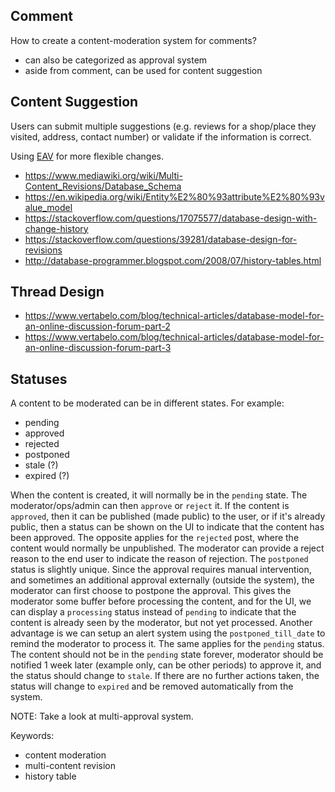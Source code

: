 ## Comment
How to create a content-moderation system for comments?

- can also be categorized as approval system
- aside from comment, can be used for content suggestion


## Content Suggestion

Users can submit multiple suggestions (e.g. reviews for a shop/place they visited, address, contact number) or validate if the information is correct.

Using [EAV](https://en.wikipedia.org/wiki/Entity%E2%80%93attribute%E2%80%93value_model) for more flexible changes.

- https://www.mediawiki.org/wiki/Multi-Content_Revisions/Database_Schema
- https://en.wikipedia.org/wiki/Entity%E2%80%93attribute%E2%80%93value_model
- https://stackoverflow.com/questions/17075577/database-design-with-change-history
- https://stackoverflow.com/questions/39281/database-design-for-revisions
- http://database-programmer.blogspot.com/2008/07/history-tables.html

## Thread Design

- https://www.vertabelo.com/blog/technical-articles/database-model-for-an-online-discussion-forum-part-2
- https://www.vertabelo.com/blog/technical-articles/database-model-for-an-online-discussion-forum-part-3


## Statuses

A content to be moderated can be in different states. For example:

- pending
- approved
- rejected
- postponed
- stale (?)
- expired (?)

When the content is created, it will normally be in the `pending` state. The moderator/ops/admin can then `approve` or `reject` it. If the content is `approved`, then it can be published (made public) to the user, or if it's already public, then a status can be shown on the UI to indicate that the content has been approved. The opposite applies for the `rejected` post, where the content would normally be unpublished. The moderator can provide a reject reason to the end user to indicate the reason of rejection. The `postponed` status is slightly unique. Since the approval requires manual intervention, and sometimes an additional approval externally (outside the system), the moderator can first choose to postpone the approval. This gives the moderator some buffer before processing the content, and for the UI, we can display a `processing` status instead of `pending` to indicate that the content is already seen by the moderator, but not yet processed. Another advantage is we can setup an alert system using the `postponed_till_date` to remind the moderator to process it. The same applies for the `pending` status. The content should not be in the `pending` state forever, moderator should be notified 1 week later (example only, can be other periods) to approve it, and the status should change to `stale`. If there are no further actions taken, the status will change to `expired` and be removed automatically from the system.

NOTE: Take a look at multi-approval system.

Keywords:

- content moderation
- multi-content revision
- history table
